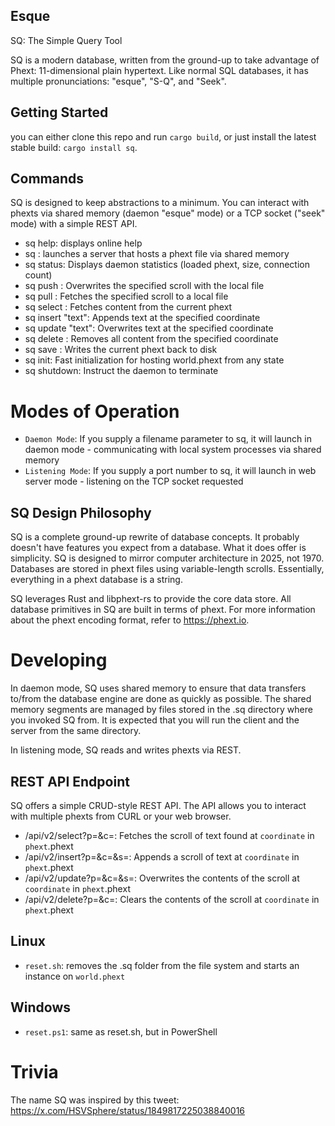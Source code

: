 Esque
-----
SQ: The Simple Query Tool

SQ is a modern database, written from the ground-up to take advantage of Phext: 11-dimensional plain hypertext. Like normal SQL databases, it has multiple pronunciations: "esque", "S-Q", and "Seek".


## Getting Started

you can either clone this repo and run `cargo build`, or just install the latest stable build: `cargo install sq`.

## Commands

SQ is designed to keep abstractions to a minimum. You can interact with phexts via shared memory (daemon "esque" mode) or a TCP socket ("seek" mode) with a simple REST API.

* sq help: displays online help
* sq <file>: launches a server that hosts a phext file via shared memory
* sq status: Displays daemon statistics (loaded phext, size, connection count)
* sq push <coord> <file>: Overwrites the specified scroll with the local file
* sq pull <coord> <file>: Fetches the specified scroll to a local file
* sq select <coord>: Fetches content from the current phext
* sq insert <coord> "text": Appends text at the specified coordinate
* sq update <coord> "text": Overwrites text at the specified coordinate
* sq delete <coord>: Removes all content from the specified coordinate
* sq save <file>: Writes the current phext back to disk
* sq init: Fast initialization for hosting world.phext from any state
* sq shutdown: Instruct the daemon to terminate

# Modes of Operation

* `Daemon Mode`: If you supply a filename parameter to sq, it will launch in daemon mode - communicating with local system processes via shared memory
* `Listening Mode`: If you supply a port number to sq, it will launch in web server mode - listening on the TCP socket requested

## SQ Design Philosophy

SQ is a complete ground-up rewrite of database concepts. It probably doesn't have features you expect from a database. What it does offer is simplicity. SQ is designed to mirror computer architecture in 2025, not 1970. Databases are stored in phext files using variable-length scrolls. Essentially, everything in a phext database is a string.

SQ leverages Rust and libphext-rs to provide the core data store. All database primitives in SQ are built in terms of phext. For more information about the phext encoding format, refer to https://phext.io.

# Developing

In daemon mode, SQ uses shared memory to ensure that data transfers to/from the database engine are done as quickly as possible. The shared memory segments are managed by files stored in the .sq directory where you invoked SQ from. It is expected that you will run the client and the server from the same directory.

In listening mode, SQ reads and writes phexts via REST.

## REST API Endpoint

SQ offers a simple CRUD-style REST API. The API allows you to interact with multiple phexts from CURL or your web browser.

* /api/v2/select?p=<phext>&c=<coordinate>: Fetches the scroll of text found at `coordinate` in `phext`.phext
* /api/v2/insert?p=<phext>&c=<coordinate>&s=<scroll>: Appends a scroll of text at `coordinate` in `phext`.phext
* /api/v2/update?p=<phext>&c=<coordinate>&s=<scroll>: Overwrites the contents of the scroll at `coordinate` in `phext`.phext
* /api/v2/delete?p=<phext>&c=<coordinate>: Clears the contents of the scroll at `coordinate` in `phext`.phext

## Linux
- `reset.sh`: removes the .sq folder from the file system and starts an instance on `world.phext`

## Windows
- `reset.ps1`: same as reset.sh, but in PowerShell

# Trivia

The name SQ was inspired by this tweet:
https://x.com/HSVSphere/status/1849817225038840016
